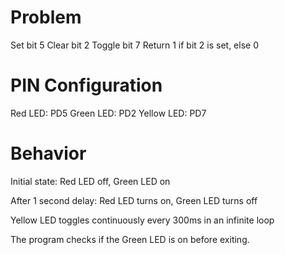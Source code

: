 # Problem

Set bit 5
Clear bit 2
Toggle bit 7
Return 1 if bit 2 is set, else 0

# PIN Configuration

Red LED: PD5
Green LED: PD2
Yellow LED: PD7

# Behavior

Initial state: Red LED off, Green LED on

After 1 second delay: Red LED turns on, Green LED turns off

Yellow LED toggles continuously every 300ms in an infinite loop

The program checks if the Green LED is on before exiting.